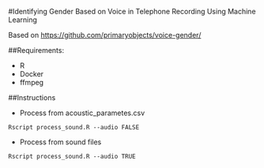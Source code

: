#Identifying Gender Based on Voice in Telephone Recording Using Machine Learning

Based on https://github.com/primaryobjects/voice-gender/

##Requirements:
- R
- Docker
- ffmpeg

##Instructions

* Process from acoustic_parametes.csv

```
Rscript process_sound.R --audio FALSE
```

* Process from sound files

```
Rscript process_sound.R --audio TRUE
```